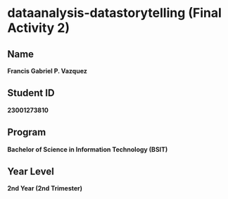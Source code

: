 # dataanalysis-datastorytelling (Final Activity 2)
## Name
**Francis Gabriel P. Vazquez**

## Student ID
**23001273810**

## Program
**Bachelor of Science in Information Technology (BSIT)**

## Year Level
**2nd Year (2nd Trimester)**
